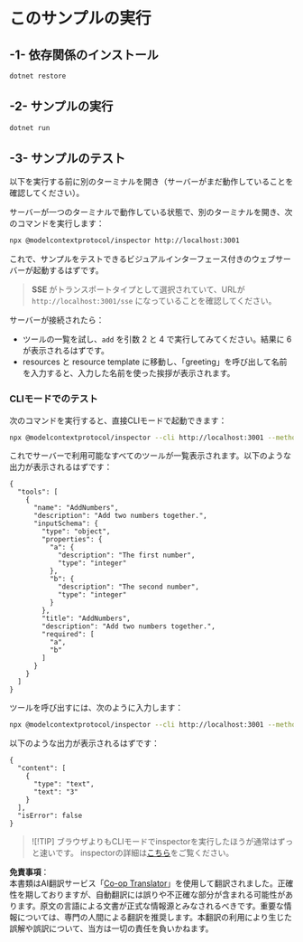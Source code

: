 <!--
CO_OP_TRANSLATOR_METADATA:
{
  "original_hash": "2a58caa6e11faa09470b7f81e6729652",
  "translation_date": "2025-07-13T20:08:46+00:00",
  "source_file": "03-GettingStarted/05-sse-server/solution/dotnet/README.md",
  "language_code": "ja"
}
-->
# このサンプルの実行

## -1- 依存関係のインストール

```bash
dotnet restore
```

## -2- サンプルの実行

```bash
dotnet run
```

## -3- サンプルのテスト

以下を実行する前に別のターミナルを開き（サーバーがまだ動作していることを確認してください）。

サーバーが一つのターミナルで動作している状態で、別のターミナルを開き、次のコマンドを実行します：

```bash
npx @modelcontextprotocol/inspector http://localhost:3001
```

これで、サンプルをテストできるビジュアルインターフェース付きのウェブサーバーが起動するはずです。

> **SSE** がトランスポートタイプとして選択されていて、URLが `http://localhost:3001/sse` になっていることを確認してください。

サーバーが接続されたら：

- ツールの一覧を試し、`add` を引数 2 と 4 で実行してみてください。結果に 6 が表示されるはずです。
- resources と resource template に移動し、「greeting」を呼び出して名前を入力すると、入力した名前を使った挨拶が表示されます。

### CLIモードでのテスト

次のコマンドを実行すると、直接CLIモードで起動できます：

```bash 
npx @modelcontextprotocol/inspector --cli http://localhost:3001 --method tools/list
```

これでサーバーで利用可能なすべてのツールが一覧表示されます。以下のような出力が表示されるはずです：

```text
{
  "tools": [
    {
      "name": "AddNumbers",
      "description": "Add two numbers together.",
      "inputSchema": {
        "type": "object",
        "properties": {
          "a": {
            "description": "The first number",
            "type": "integer"
          },
          "b": {
            "description": "The second number",
            "type": "integer"
          }
        },
        "title": "AddNumbers",
        "description": "Add two numbers together.",
        "required": [
          "a",
          "b"
        ]
      }
    }
  ]
}
```

ツールを呼び出すには、次のように入力します：

```bash
npx @modelcontextprotocol/inspector --cli http://localhost:3001 --method tools/call --tool-name AddNumbers --tool-arg a=1 --tool-arg b=2
```

以下のような出力が表示されるはずです：

```text
{
  "content": [
    {
      "type": "text",
      "text": "3"
    }
  ],
  "isError": false
}
```

> ![!TIP]
> ブラウザよりもCLIモードでinspectorを実行したほうが通常はずっと速いです。
> inspectorの詳細は[こちら](https://github.com/modelcontextprotocol/inspector)をご覧ください。

**免責事項**：  
本書類はAI翻訳サービス「[Co-op Translator](https://github.com/Azure/co-op-translator)」を使用して翻訳されました。正確性を期しておりますが、自動翻訳には誤りや不正確な部分が含まれる可能性があります。原文の言語による文書が正式な情報源とみなされるべきです。重要な情報については、専門の人間による翻訳を推奨します。本翻訳の利用により生じた誤解や誤訳について、当方は一切の責任を負いかねます。